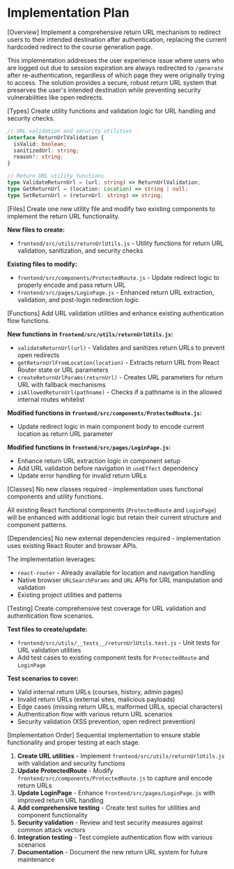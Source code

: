 # Implementation Plan

[Overview]
Implement a comprehensive return URL mechanism to redirect users to their intended destination after authentication, replacing the current hardcoded redirect to the course generation page.

This implementation addresses the user experience issue where users who are logged out due to session expiration are always redirected to `/generate` after re-authentication, regardless of which page they were originally trying to access. The solution provides a secure, robust return URL system that preserves the user's intended destination while preventing security vulnerabilities like open redirects.

[Types]
Create utility functions and validation logic for URL handling and security checks.

```typescript
// URL validation and security utilities
interface ReturnUrlValidation {
  isValid: boolean;
  sanitizedUrl: string;
  reason?: string;
}

// Return URL utility functions
type ValidateReturnUrl = (url: string) => ReturnUrlValidation;
type GetReturnUrl = (location: Location) => string | null;
type SetReturnUrl = (returnUrl: string) => string;
```

[Files]
Create one new utility file and modify two existing components to implement the return URL functionality.

**New files to create:**
- `frontend/src/utils/returnUrlUtils.js` - Utility functions for return URL validation, sanitization, and security checks

**Existing files to modify:**
- `frontend/src/components/ProtectedRoute.js` - Update redirect logic to properly encode and pass return URL
- `frontend/src/pages/LoginPage.js` - Enhanced return URL extraction, validation, and post-login redirection logic

[Functions]
Add URL validation utilities and enhance existing authentication flow functions.

**New functions in `frontend/src/utils/returnUrlUtils.js`:**
- `validateReturnUrl(url)` - Validates and sanitizes return URLs to prevent open redirects
- `getReturnUrlFromLocation(location)` - Extracts return URL from React Router state or URL parameters  
- `createReturnUrlParams(returnUrl)` - Creates URL parameters for return URL with fallback mechanisms
- `isAllowedReturnUrl(pathname)` - Checks if a pathname is in the allowed internal routes whitelist

**Modified functions in `frontend/src/components/ProtectedRoute.js`:**
- Update redirect logic in main component body to encode current location as return URL parameter

**Modified functions in `frontend/src/pages/LoginPage.js`:**
- Enhance return URL extraction logic in component setup
- Add URL validation before navigation in `useEffect` dependency
- Update error handling for invalid return URLs

[Classes]
No new classes required - implementation uses functional components and utility functions.

All existing React functional components (`ProtectedRoute` and `LoginPage`) will be enhanced with additional logic but retain their current structure and component patterns.

[Dependencies]
No new external dependencies required - implementation uses existing React Router and browser APIs.

The implementation leverages:
- `react-router` - Already available for location and navigation handling
- Native browser `URLSearchParams` and `URL` APIs for URL manipulation and validation
- Existing project utilities and patterns

[Testing]
Create comprehensive test coverage for URL validation and authentication flow scenarios.

**Test files to create/update:**
- `frontend/src/utils/__tests__/returnUrlUtils.test.js` - Unit tests for URL validation utilities
- Add test cases to existing component tests for `ProtectedRoute` and `LoginPage`

**Test scenarios to cover:**
- Valid internal return URLs (courses, history, admin pages)
- Invalid return URLs (external sites, malicious payloads)
- Edge cases (missing return URLs, malformed URLs, special characters)
- Authentication flow with various return URL scenarios
- Security validation (XSS prevention, open redirect prevention)

[Implementation Order]
Sequential implementation to ensure stable functionality and proper testing at each stage.

1. **Create URL utilities** - Implement `frontend/src/utils/returnUrlUtils.js` with validation and security functions
2. **Update ProtectedRoute** - Modify `frontend/src/components/ProtectedRoute.js` to capture and encode return URLs
3. **Update LoginPage** - Enhance `frontend/src/pages/LoginPage.js` with improved return URL handling
4. **Add comprehensive testing** - Create test suites for utilities and component functionality  
5. **Security validation** - Review and test security measures against common attack vectors
6. **Integration testing** - Test complete authentication flow with various scenarios
7. **Documentation** - Document the new return URL system for future maintenance
